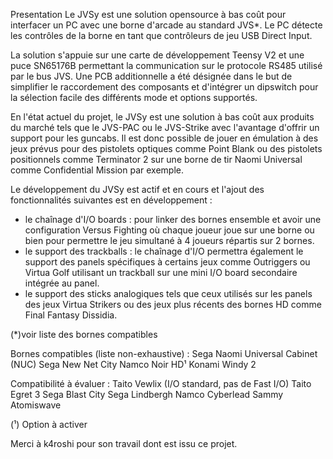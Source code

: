 Presentation 
Le JVSy est une solution opensource à bas coût  pour interfacer un PC avec une borne d'arcade au standard JVS*. Le PC détecte les contrôles de la borne en tant que contrôleurs de jeu USB Direct Input.

La solution s'appuie sur une carte de développement Teensy V2 et une puce SN65176B permettant la communication sur le protocole RS485 utilisé par le bus JVS. Une PCB additionnelle a été désignée dans le but de simplifier le raccordement des composants et d'intégrer un dipswitch pour la sélection facile des différents mode et options supportés.

En l'état actuel du projet, le JVSy est une solution à bas coût aux produits du marché tels que le JVS-PAC ou le JVS-Strike avec l'avantage d'offrir un support pour les guncabs. Il est donc possible de jouer en émulation à des jeux prévus pour des pistolets optiques comme Point Blank ou des pistolets positionnels comme Terminator 2 sur une borne de tir Naomi Universal comme Confidential Mission par exemple.

Le développement du JVSy est actif et en cours et l'ajout des fonctionnalités suivantes est en développement :
- le chaînage d'I/O boards : pour linker des bornes ensemble et avoir une configuration Versus Fighting où chaque joueur joue sur une borne ou bien pour permettre le jeu simultané à 4 joueurs répartis sur 2 bornes.
- le support des trackballs : le chaînage d'I/O permettra également le support des panels spécifiques à certains jeux comme Outriggers ou Virtua Golf utilisant un trackball sur une mini I/O board secondaire intégrée au panel.
- le support des sticks analogiques tels que ceux utilisés sur les panels des jeux Virtua Strikers ou des jeux plus récents des bornes HD comme Final Fantasy Dissidia.



(*)voir liste des bornes compatibles

Bornes compatibles (liste non-exhaustive) :
Sega Naomi Universal Cabinet (NUC)
Sega New Net City
Namco Noir HD¹
Konami Windy 2

Compatibilité à évaluer :
Taito Vewlix (I/O standard, pas de Fast I/O)
Taito Egret 3
Sega Blast City
Sega Lindbergh
Namco Cyberlead
Sammy Atomiswave

(¹) Option à activer

Merci à k4roshi pour son travail dont est issu ce projet.

